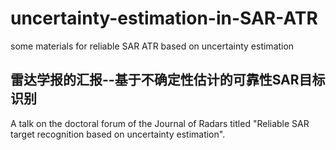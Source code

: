 # uncertainty-estimation-in-SAR-ATR
some materials for reliable SAR ATR based on uncertainty estimation

## 雷达学报的汇报--基于不确定性估计的可靠性SAR目标识别 
A talk on the doctoral forum of the Journal of Radars titled "Reliable SAR target recognition based on uncertainty estimation".
